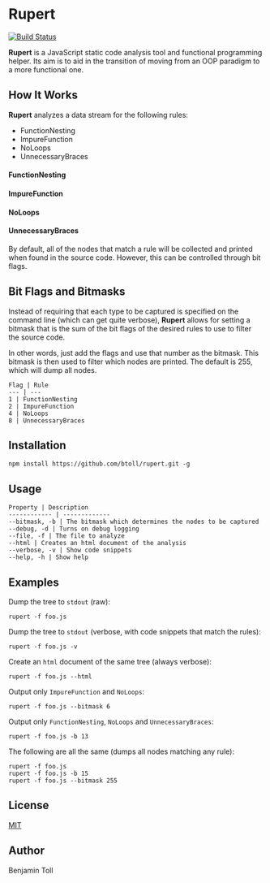 # Rupert

[![Build Status](https://travis-ci.org/btoll/rupert.svg?branch=master)](https://travis-ci.org/btoll/rupert)

**Rupert** is a JavaScript static code analysis tool and functional programming helper. Its aim is to aid in the transition of moving from an OOP paradigm to a more functional one.

## How It Works

**Rupert** analyzes a data stream for the following rules:
- FunctionNesting
- ImpureFunction
- NoLoops
- UnnecessaryBraces

#### FunctionNesting
#### ImpureFunction
#### NoLoops
#### UnnecessaryBraces

By default, all of the nodes that match a rule will be collected and printed when found in the source code. However, this can be controlled through bit flags.

## Bit Flags and Bitmasks

Instead of requiring that each type to be captured is specified on the command line (which can get quite verbose), **Rupert** allows for setting a bitmask that is the sum of the bit flags of the desired rules to use to filter the source code.

In other words, just add the flags and use that number as the bitmask. This bitmask is then used to filter which nodes are printed. The default is 255, which will dump all nodes.

    Flag | Rule
    --- | ---
    1 | FunctionNesting
    2 | ImpureFunction
    4 | NoLoops
    8 | UnnecessaryBraces

## Installation

`npm install https://github.com/btoll/rupert.git -g`

## Usage

    Property | Description
    ------------ | -------------
    --bitmask, -b | The bitmask which determines the nodes to be captured
    --debug, -d | Turns on debug logging
    --file, -f | The file to analyze
    --html | Creates an html document of the analysis
    --verbose, -v | Show code snippets
    --help, -h | Show help

## Examples

Dump the tree to `stdout` (raw):

    rupert -f foo.js

Dump the tree to `stdout` (verbose, with code snippets that match the rules):

    rupert -f foo.js -v

Create an `html` document of the same tree (always verbose):

    rupert -f foo.js --html

Output only `ImpureFunction` and `NoLoops`:

    rupert -f foo.js --bitmask 6

Output only `FunctionNesting`, `NoLoops` and `UnnecessaryBraces`:

    rupert -f foo.js -b 13

The following are all the same (dumps all nodes matching any rule):

    rupert -f foo.js
    rupert -f foo.js -b 15
    rupert -f foo.js --bitmask 255

## License

[MIT](LICENSE)

## Author

Benjamin Toll

[Esprima]: http://esprima.org/

